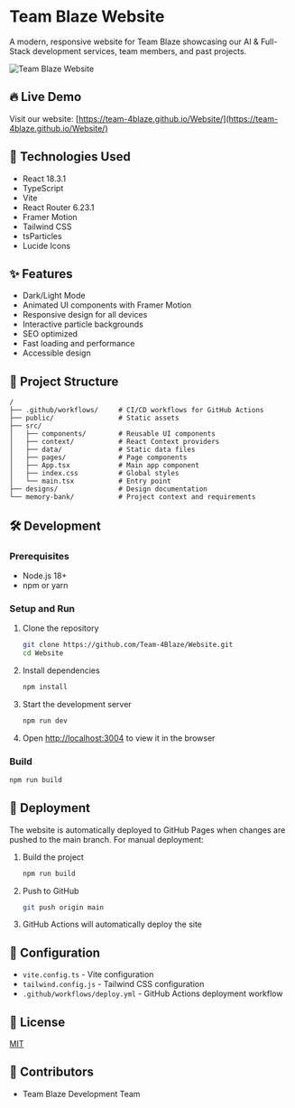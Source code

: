 # Team Blaze Website

A modern, responsive website for Team Blaze showcasing our AI & Full-Stack development services, team members, and past projects.

![Team Blaze Website](https://user-images.githubusercontent.com/placeholder-for-screenshot.png)

## 🔥 Live Demo

Visit our website: [https://team-4blaze.github.io/Website/](https://team-4blaze.github.io/Website/)

## 🚀 Technologies Used

- React 18.3.1
- TypeScript
- Vite
- React Router 6.23.1
- Framer Motion
- Tailwind CSS
- tsParticles
- Lucide Icons

## ✨ Features

- Dark/Light Mode
- Animated UI components with Framer Motion
- Responsive design for all devices
- Interactive particle backgrounds
- SEO optimized
- Fast loading and performance
- Accessible design

## 📂 Project Structure

```
/
├── .github/workflows/     # CI/CD workflows for GitHub Actions
├── public/                # Static assets
├── src/
│   ├── components/        # Reusable UI components
│   ├── context/           # React Context providers
│   ├── data/              # Static data files
│   ├── pages/             # Page components
│   ├── App.tsx            # Main app component
│   ├── index.css          # Global styles
│   └── main.tsx           # Entry point
├── designs/               # Design documentation
└── memory-bank/           # Project context and requirements
```

## 🛠️ Development

### Prerequisites

- Node.js 18+
- npm or yarn

### Setup and Run

1. Clone the repository
   ```bash
   git clone https://github.com/Team-4Blaze/Website.git
   cd Website
   ```

2. Install dependencies
   ```bash
   npm install
   ```

3. Start the development server
   ```bash
   npm run dev
   ```

4. Open [http://localhost:3004](http://localhost:3004) to view it in the browser

### Build

```bash
npm run build
```

## 🚢 Deployment

The website is automatically deployed to GitHub Pages when changes are pushed to the main branch. For manual deployment:

1. Build the project
   ```bash
   npm run build
   ```

2. Push to GitHub
   ```bash
   git push origin main
   ```

3. GitHub Actions will automatically deploy the site

## 🔧 Configuration

- `vite.config.ts` - Vite configuration
- `tailwind.config.js` - Tailwind CSS configuration
- `.github/workflows/deploy.yml` - GitHub Actions deployment workflow

## 📝 License

[MIT](LICENSE)

## 👥 Contributors

- Team Blaze Development Team
